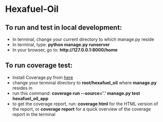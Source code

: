 # Hexafuel-Oil
<h2>To run and test in local development:</h2>
<ul>
  <li>In terminal, change your current directory to which manage.py reside</li>
  <li>In terminal, type: <b>python manage.py runserver</b></li>
  <li>In your browser, go to: <b>http://127.0.0.1:8000/home</b></li>
</ul>

<h2>To run coverage test:</h2>
<ul>
  <li>Install Coverage.py from <a href="https://coverage.readthedocs.io/en/coverage-5.5/">here</a></li>
  <li>change your terminal directory to <b>root/hexafuel_oil</b> where <b>manage.py</b> resides in</li>
  <li>run this command: <b>coverage run --source='.' manage.py test hexafuel_oil_app</b></li>
  <li>to get the coverage report, run: <b>coverage html</b> for the HTML version of the report, or <b>coverage report</b> for a quick overview of the coverage report in the terminal</li>
</ul>

